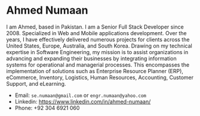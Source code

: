 # Ahmed Numaan

I am Ahmed, based in Pakistan. I am a Senior Full Stack Developer since 2008. Specialized in Web and Mobile applications development. Over the years, I have effectively delivered numerous projects for clients across the United States, Europe, Australia, and South Korea. Drawing on my technical expertise in Software Engineering, my mission is to assist organizations in advancing and expanding their businesses by integrating information systems for operational and managerial processes. This encompasses the implementation of solutions such as Enterprise Resource Planner (ERP), eCommerce, Inventory, Logistics, Human Resources, Accounting, Customer Support, and eLearning.

- Email: `se.numaan@gmail.com` or `engr.numaan@yahoo.com`
- Linkedin: https://www.linkedin.com/in/ahmed-numaan/
- Phone: +92 304 6921 060


